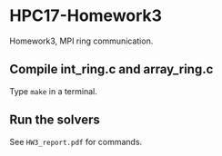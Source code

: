# HPC17-Homework3
Homework3, MPI ring communication.

## Compile int_ring.c and array_ring.c
Type `make` in a terminal.

## Run the solvers
See `HW3_report.pdf` for commands.
